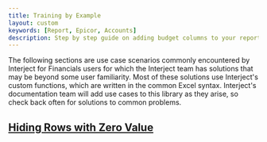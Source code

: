 ```yaml
---
title: Training by Example
layout: custom
keywords: [Report, Epicor, Accounts]
description: Step by step guide on adding budget columns to your report templates.
---
```


The following sections are use case scenarios commonly encountered by Interject for Financials users for which the Interject team has solutions that may be beyond some user familiarity. Most of these solutions use Interject's custom functions, which are written in the common Excel syntax. Interject's documentation team will add use cases to this library as they arise, so check back often for solutions to common problems.


 ## [ Hiding Rows with Zero Value ](/bApps/bFinancials/HidingZeros.html)